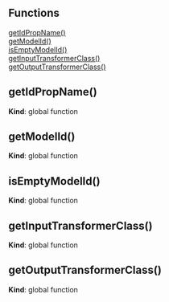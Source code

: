 ## Functions

<dl>
<dt><a href="#getIdPropName">getIdPropName()</a></dt>
<dd></dd>
<dt><a href="#getModelId">getModelId()</a></dt>
<dd></dd>
<dt><a href="#isEmptyModelId">isEmptyModelId()</a></dt>
<dd></dd>
<dt><a href="#getInputTransformerClass">getInputTransformerClass()</a></dt>
<dd></dd>
<dt><a href="#getOutputTransformerClass">getOutputTransformerClass()</a></dt>
<dd></dd>
</dl>

<a name="getIdPropName"></a>

## getIdPropName()
**Kind**: global function  
<a name="getModelId"></a>

## getModelId()
**Kind**: global function  
<a name="isEmptyModelId"></a>

## isEmptyModelId()
**Kind**: global function  
<a name="getInputTransformerClass"></a>

## getInputTransformerClass()
**Kind**: global function  
<a name="getOutputTransformerClass"></a>

## getOutputTransformerClass()
**Kind**: global function  
